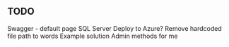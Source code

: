 ## TODO

Swagger - default page
SQL Server
Deploy to Azure?
Remove hardcoded file path to words
Example solution
Admin methods for me